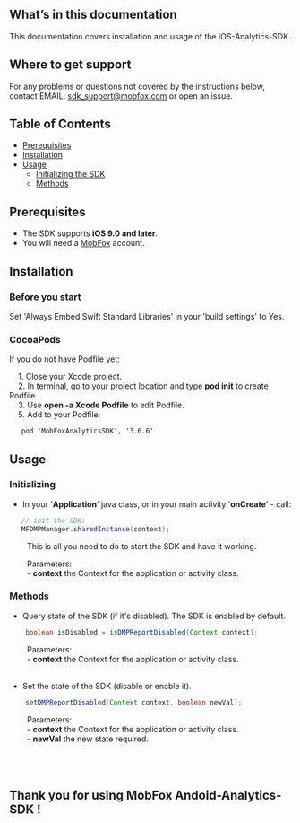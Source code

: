## What’s in this documentation

This documentation covers installation and usage of the iOS-Analytics-SDK.

## Where to get support

For any problems or questions not covered by the instructions below, contact EMAIL: sdk_support@mobfox.com or open an issue.

## Table of Contents

<!-- toc -->

* [Prerequisites](#prerequisites)
* [Installation](#installation)
* [Usage](#usage)
  * [Initializing the SDK](#initializing)
  * [Methods](#methods)
 
<!-- toc stop -->

## Prerequisites

* The SDK supports **iOS 9.0 and later**.
* You will need a [MobFox](https://mobfox.atlassian.net/wiki/spaces/PUMD/pages/354549848/Setup+MobFox+Account) account.

## Installation

### Before you start

Set 'Always Embed Swift Standard Libraries' in your 'build settings' to Yes.

### CocoaPods

If you do not have Podfile yet:

    1. Close your Xcode project.<br>
    2. In terminal, go to your project location and type **pod init** to create Podfile.<br>
    3. Use **open -a Xcode Podfile** to edit Podfile.<br>
    5. Add to your Podfile:<br>

```xml
   pod 'MobFoxAnalyticsSDK', '3.6.6'
```


## Usage


### Initializing

- In your '**Application**' java class, or in your main activity '**onCreate**' - call:

```java
   // init the SDK:
   MFDMPManager.sharedInstance(context);
```

        This is all you need to do to start the SDK and have it working.
    
        Parameters:<br>
        - **context** the Context for the application or activity class.


### Methods

- Query state of the SDK (if it's disabled). The SDK is enabled by default.

```java 
    boolean isDisabled = isDMPReportDisabled(Context context); 
```

        Parameters:<br>
        - **context** the Context for the application or activity class.
<br>
<br>
- Set the state of the SDK (disable or enable it).
        
```java
    setDMPReportDisabled(Context context, boolean newVal);
```

        Parameters:<br>
        - **context** the Context for the application or activity class.<br>
        - **newVal** the new state required.<br>
<br>
<br>
<br>
## Thank you for using MobFox Andoid-Analytics-SDK !
